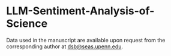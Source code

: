 # LLM-Sentiment-Analysis-of-Science
Data used in the manuscript are available upon request from the corresponding author at dsb@seas.upenn.edu.
